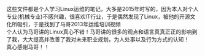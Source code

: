 这些文件都是个人学习Linux运维的笔记，大多是2015年时写的，因为本人对个人专业(机械专业)不感兴趣，很喜欢IT行业，于是偶然发现了Linux，被他的开源文化所吸引，于是找到了马哥2013年运维培训视频<br>
个人认为马哥讲的Linux真心不错！马哥讲的很多的观点和语言真真正正的影响到了我，大大提高并改善了我对未来职业规划，为人处事以及行为方式的认知！<br> 真心感谢马哥！！
